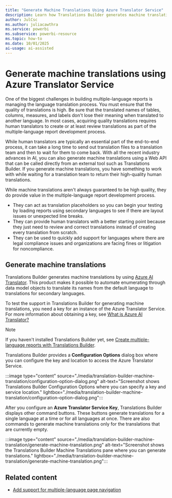 ```yaml
---
title: "Generate Machine Translations Using Azure Translator Service"
description: Learn how Translations Builder generates machine translations by using the Azure Translator Service. 
author: JulCsc   
ms.author: juliacawthra
ms.service: powerbi
ms.subservice: powerbi-resource
ms.topic: how-to
ms.date: 10/01/2025
ai-usage: ai-assisted
---
```

# Generate machine translations using Azure Translator Service

One of the biggest challenges in building multiple-language reports is managing the language translation process. You must ensure that the quality of translations is high. Be sure that the translated names of tables, columns, measures, and labels don't lose their meaning when translated to another language. In most cases, acquiring quality translations requires human translators to create or at least review translations as part of the multiple-language report development process.

While human translators are typically an essential part of the end-to-end process, it can take a long time to send out translation files to a translation team and then to wait for them to come back. With all the recent industry advances in AI, you can also generate machine translations using a Web API that can be called directly from an external tool such as Translations Builder. If you generate machine translations, you have something to work with while waiting for a translation team to return their high-quality human translations.

While machine translations aren't always guaranteed to be high quality, they do provide value in the multiple-language report development process.

- They can act as translation placeholders so you can begin your testing by loading reports using secondary languages to see if there are layout issues or unexpected line breaks.
- They can provide human translators with a better starting point because they just need to review and correct translations instead of creating every translation from scratch.
- They can be used to quickly add support for languages where there are legal compliance issues and organizations are facing fines or litigation for noncompliance.

## Generate machine translations

Translations Builder generates machine translations by using [Azure AI Translator](/azure/ai-services/translator/). This product makes it possible to automate enumerating through data model objects to translate its names from the default language to translations for secondary languages.

To test the support in Translations Builder for generating machine translations, you need a key for an instance of the Azure Translator Service. For more information about obtaining a key, see [What is Azure AI Translator?](/azure/ai-services/translator/translator-overview)

> [!NOTE]
> If you haven't installed Translations Builder yet, see [Create multiple-language reports with Translations Builder](translation-builder.md).

Translations Builder provides a **Configuration Options** dialog box where you can configure the key and location to access the Azure Translator Service.

:::image type="content" source="./media/translation-builder-machine-translation/configuration-option-dialog.png" alt-text="Screenshot shows Translations Builder Configuration Options where you can specify a key and service location." lightbox="./media/translation-builder-machine-translation/configuration-option-dialog.png":::

After you configure an **Azure Translator Service Key**, Translations Builder displays other command buttons. These buttons generate translations for a single language at a time or for all languages at once. There are also commands to generate machine translations only for the translations that are currently empty.

:::image type="content" source="./media/translation-builder-machine-translation/generate-machine-translation.png" alt-text="Screenshot shows the Translations Builder Machine Translations pane where you can generate translations." lightbox="./media/translation-builder-machine-translation/generate-machine-translation.png":::

## Related content

- [Add support for multiple-language page navigation](multiple-language-page-navigation.md)
